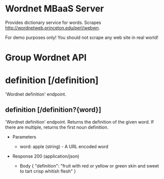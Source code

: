 # Wordnet MBaaS Server

Provides dictionary service for words.
Scrapes <http://wordnetweb.princeton.edu/perl/webwn>.

For demo purposes only! You should not scrape any web site in real world!

# Group Wordnet API

# definition [/definition]

'Wordnet definition' endpoint.

## definition [/definition?{word}]

'Wordnet definition' endpoint. Returns the definition of the given word.
If there are multiple, returns the first noun definition.

+ Parameters

    + word: apple (string) - A URL encoded word

+ Response 200 (application/json)
    + Body
            {
              "definition": "fruit with red or yellow or green skin and sweet to tart crisp whitish flesh"
            }
